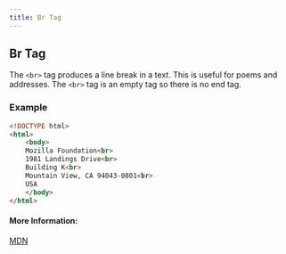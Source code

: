 ```yaml
---
title: Br Tag
---
```

## Br Tag

The `<br>` tag produces a line break in a text. This is useful for poems and addresses. The `<br>` tag is an empty tag so there is no end tag.

### Example
```html
<!DOCTYPE html>
<html>
	<body>
    Mozilla Foundation<br>
    1981 Landings Drive<br>
    Building K<br>
    Mountain View, CA 94043-0801<br>
    USA
	</body>
</html>
```

#### More Information:
<a href='https://developer.mozilla.org/en-US/docs/Web/HTML/Element/br' target='_blank' rel='nofollow'>MDN</a>
